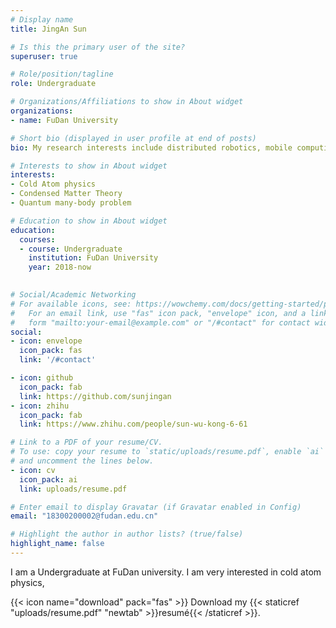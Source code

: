 ```yaml
---
# Display name
title: JingAn Sun

# Is this the primary user of the site?
superuser: true

# Role/position/tagline
role: Undergraduate

# Organizations/Affiliations to show in About widget
organizations:
- name: FuDan University

# Short bio (displayed in user profile at end of posts)
bio: My research interests include distributed robotics, mobile computing and programmable matter.

# Interests to show in About widget
interests:
- Cold Atom physics
- Condensed Matter Theory
- Quantum many-body problem

# Education to show in About widget
education:
  courses:
  - course: Undergraduate
    institution: FuDan University
    year: 2018-now
 

# Social/Academic Networking
# For available icons, see: https://wowchemy.com/docs/getting-started/page-builder/#icons
#   For an email link, use "fas" icon pack, "envelope" icon, and a link in the
#   form "mailto:your-email@example.com" or "/#contact" for contact widget.
social:
- icon: envelope
  icon_pack: fas
  link: '/#contact'

- icon: github
  icon_pack: fab
  link: https://github.com/sunjingan
- icon: zhihu
  icon_pack: fab
  link: https://www.zhihu.com/people/sun-wu-kong-6-61

# Link to a PDF of your resume/CV.
# To use: copy your resume to `static/uploads/resume.pdf`, enable `ai` icons in `params.toml`, 
# and uncomment the lines below.
- icon: cv
  icon_pack: ai
  link: uploads/resume.pdf

# Enter email to display Gravatar (if Gravatar enabled in Config)
email: "18300200002@fudan.edu.cn"

# Highlight the author in author lists? (true/false)
highlight_name: false
---
```


I am a Undergraduate at FuDan university. I am very interested in cold atom physics,



{{< icon name="download" pack="fas" >}} Download my {{< staticref "uploads/resume.pdf" "newtab" >}}resumé{{< /staticref >}}.
